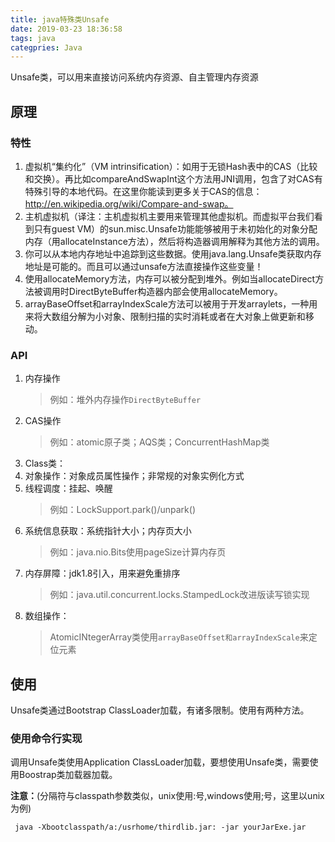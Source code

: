 ```yaml
---
title: java特殊类Unsafe
date: 2019-03-23 18:36:58
tags: java
categpries: Java
---
```

Unsafe类，可以用来直接访问系统内存资源、自主管理内存资源

<!-- more -->
## 原理
### 特性

1. 虚拟机“集约化”（VM intrinsification）：如用于无锁Hash表中的CAS（比较和交换）。再比如compareAndSwapInt这个方法用JNI调用，包含了对CAS有特殊引导的本地代码。在这里你能读到更多关于CAS的信息：http://en.wikipedia.org/wiki/Compare-and-swap。
2. 主机虚拟机（译注：主机虚拟机主要用来管理其他虚拟机。而虚拟平台我们看到只有guest VM）的sun.misc.Unsafe功能能够被用于未初始化的对象分配内存（用allocateInstance方法），然后将构造器调用解释为其他方法的调用。
3. 你可以从本地内存地址中追踪到这些数据。使用java.lang.Unsafe类获取内存地址是可能的。而且可以通过unsafe方法直接操作这些变量！
4. 使用allocateMemory方法，内存可以被分配到堆外。例如当allocateDirect方法被调用时DirectByteBuffer构造器内部会使用allocateMemory。
5. arrayBaseOffset和arrayIndexScale方法可以被用于开发arraylets，一种用来将大数组分解为小对象、限制扫描的实时消耗或者在大对象上做更新和移动。

### API
1. 内存操作
	> 例如：堆外内存操作`DirectByteBuffer`
2. CAS操作
	> 例如：atomic原子类；AQS类；ConcurrentHashMap类
3. Class类：
4. 对象操作：对象成员属性操作；非常规的对象实例化方式
5. 线程调度：挂起、唤醒
	> 例如：LockSupport.park()/unpark()
6. 系统信息获取：系统指针大小；内存页大小
	> 例如：java.nio.Bits使用pageSize计算内存页
7. 内存屏障：jdk1.8引入，用来避免重排序
	> 例如：java.util.concurrent.locks.StampedLock改进版读写锁实现
8. 数组操作：
	> AtomicINtegerArray类使用`arrayBaseOffset和arrayIndexScale`来定位元素

## 使用
Unsafe类通过Bootstrap ClassLoader加载，有诸多限制。使用有两种方法。

### 使用命令行实现
调用Unsafe类使用Application ClassLoader加载，要想使用Unsafe类，需要使用Boostrap类加载器加载。

**注意：**(分隔符与classpath参数类似，unix使用:号,windows使用;号，这里以unix为例)

``` 
 java -Xbootclasspath/a:/usrhome/thirdlib.jar: -jar yourJarExe.jar
```















